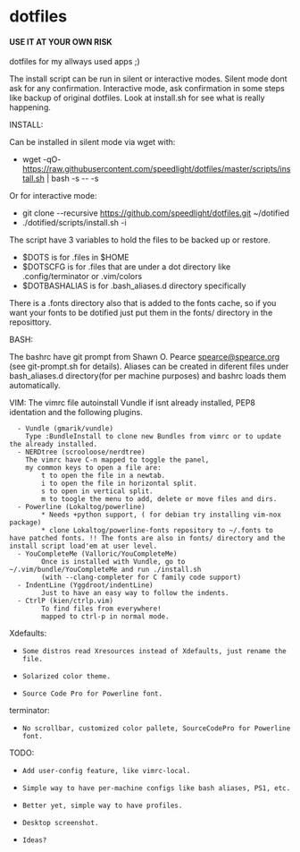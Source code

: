 dotfiles
========

#### USE IT AT YOUR OWN RISK ####

dotfiles for my allways used apps ;)

The install script can be run in silent or interactive modes. Silent mode dont ask for any confirmation. Interactive mode, ask confirmation in some steps like backup of original dotfiles. Look at install.sh for see what is really happening.

INSTALL:

Can be installed in silent mode via wget with:
- wget -qO- https://raw.githubusercontent.com/speedlight/dotfiles/master/scripts/install.sh | bash -s -- -s

Or for interactive mode:
- git clone --recursive https://github.com/speedlight/dotfiles.git ~/dotified
- ./dotified/scripts/install.sh -i

The script have 3 variables to hold the files to be backed up or restore.
- $DOTS is for .files in $HOME
- $DOTSCFG is for .files that are under a dot directory like .config/terminator or .vim/colors
- $DOTBASHALIAS is for .bash_aliases.d directory specifically 

There is a .fonts directory also that is added to the fonts cache, so if you want your fonts to be dotified just put them in the fonts/ directory in the reposittory.

BASH:

The bashrc have git prompt from Shawn O. Pearce <spearce@spearce.org> (see git-prompt.sh for details).
Aliases can be created in diferent files under bash_aliases.d directory(for per machine purposes) and bashrc loads them automatically.

VIM:
The vimrc file autoinstall Vundle if isnt already installed, PEP8 identation and the following plugins.

      - Vundle (gmarik/vundle) 
        Type :BundleInstall to clone new Bundles from vimrc or to update the already installed.
      - NERDtree (scrooloose/nerdtree) 
        The vimrc have C-n mapped to toggle the panel, 
        my common keys to open a file are:
            t to open the file in a newtab.
            i to open the file in horizontal split.
            s to open in vertical split.
            m to toogle the menu to add, delete or move files and dirs.
      - Powerline (Lokaltog/powerline)
            * Needs +python support, ( for debian try installing vim-nox package)
            * clone Lokaltog/powerline-fonts repository to ~/.fonts to have patched fonts. !! The fonts are also in fonts/ directory and the install script load'em at user level.
      - YouCompleteMe (Valloric/YouCompleteMe) 
            Once is installed with Vundle, go to ~/.vim/bundle/YouCompleteMe and run ./install.sh 
            (with --clang-completer for C family code support)
      - IndentLine (Yggdroot/indentLine)
            Just to have an easy way to follow the indents.
      - CtrlP (kien/ctrlp.vim)
            To find files from everywhere!
            mapped to ctrl-p in normal mode.

Xdefaults:
-     Some distros read Xresources instead of Xdefaults, just rename the file.
-     Solarized color theme.
-     Source Code Pro for Powerline font.

terminator:
-     No scrollbar, customized color pallete, SourceCodePro for Powerline font.

TODO:
-     Add user-config feature, like vimrc-local.
-     Simple way to have per-machine configs like bash aliases, PS1, etc.
-     Better yet, simple way to have profiles.
-     Desktop screenshot.
-     Ideas? 
